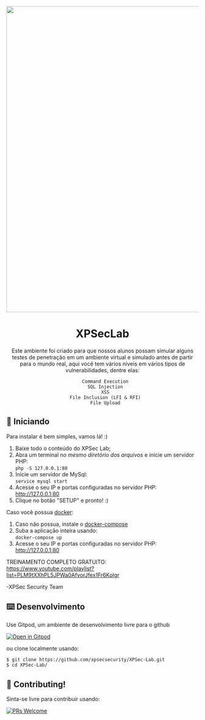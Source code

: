 <p align="center">
  <a href="http://ant.design">
    <img width="800" src="https://i.pinimg.com/originals/c7/4c/f3/c74cf3a50dcb214e091cc7393d1cac99.png">
  </a>
</p>

<h1 align="center"> XPSecLab </h1>

<div align="center">
  Este ambiente foi criado para que nossos alunos possam simular alguns testes de penetração em um ambiente virtual e simulado antes de partir para o mundo real, aqui você tem vários níveis em vários tipos de vulnerabilidades, dentre elas:
  
      Command Execution
      SQL Injection
      XSS
      File Inclusion (LFI & RFI)
      File Upload

</div>

## 🔨 Iniciando

Para instalar é bem simples, vamos lá! :)

1) Baixe todo o conteúdo do XPSec Lab;
2) Abra um terminal *no mesmo diretório dos arquivos* e inicie um servidor PHP: <br/> 
`php -S 127.0.0.1:80`
3) Inicie um servidor de MySql: <br/> 
`service mysql start`
4) Acesse o seu IP e portas configuradas no servidor PHP: <br/> 
http://127.0.0.1:80
5) Clique no botão "SETUP" e pronto! :)

Caso você possua [docker](https://docs.docker.com/get-docker/):
1) Caso não possua, instale o [docker-compose](https://docs.docker.com/compose/install/)
2) Suba a aplicação inteira usando: <br/>
`docker-compose up`
3) Acesse o seu IP e portas configuradas no servidor PHP: <br/> 
   http://127.0.0.1:80

TREINAMENTO COMPLETO GRATUITO: <br/> 
https://www.youtube.com/playlist?list=PLM9tXXhPL5JPWa0AfvorJfex1Fr6KoIgr

-XPSec Security Team

## ⌨️ Desenvolvimento

Use Gitpod, um ambiente de desenvolvimento livre para o github

[![Open in Gitpod](https://gitpod.io/button/open-in-gitpod.svg)](https://gitpod.io/#https://github.com/xpsecsecurity/XPSec-Lab.git)

ou clone localmente usando:

```bash
$ git clone https://github.com/xpsecsecurity/XPSec-Lab.git
$ cd XPSec-Lab/
```

## 🤝 Contributing!

Sinta-se livre para contribuir usando:  

[![PRs Welcome](https://img.shields.io/badge/PRs-welcome-brightgreen.svg?style=flat-square)](http://makeapullrequest.com)